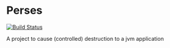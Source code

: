 # Perses
[![Build Status](https://travis-ci.org/nicolasmanic/perses.svg?branch=master)](https://travis-ci.org/nicolasmanic/perses)

A project to cause (controlled) destruction to a jvm application 

